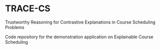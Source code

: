 # TRACE-CS
Trustworthy Reasoning for Contrastive Explanations in Course Scheduling Problems

Code repository for the demonstration application on Explainable Course Scheduling
